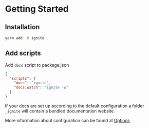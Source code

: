 # Getting Started

## Installation

```bash
yarn add -D ignite
```

## Add scripts

Add `docs` script to package.json

```json
{
  "scripts": {
    "docs": "ignite",
    "docs:watch": "ignite -w"
  }
}
```

If your docs are set up according to the default configuration a folder `_ignite` will contain a bundled documentation website.

More information about configuration can be found at [Options](./Options.md)
